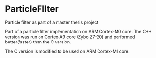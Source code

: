 # ParticleFIlter
Particle filter as part of a master thesis project

Part of a particle filter implementation on ARM Cortex-M0 core. 
The C++ version was run on Cortex-A9 core (Zybo Z7-20) and performed better(faster) than the C version.

The C version is modified to be used on ARM Cortex-M1 core.
